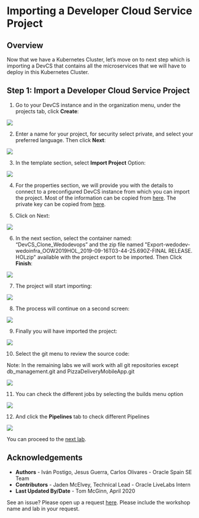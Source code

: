 # Importing a Developer Cloud Service Project

## Overview
Now that we have a Kubernetes Cluster, let’s move on to next step which is importing a DevCS that contains all the microservices that we will have to deploy in this Kubernetes Cluster.

## **Step 1**: Import a Developer Cloud Service Project
1. Go to your DevCS instance and in the organization menu, under the projects tab, click **Create**:

  ![](./images/image101.png " ")

2. Enter a name for your project, for security select private, and select your preferred language. Then click **Next**:

  ![](./images/image102.png " ")

3. In the template section, select **Import Project** Option:

  ![](./images/image103.png " ")

4. For the properties section, we will provide you with the details to connect to a preconfigured DevCS instance from which you can import the project. Most of the information can be copied from [here](https://github.com/oraclespainpresales/GigisPizzaHOL/blob/master/microservices/Credentials/AccessBucket). The private key can be copied from [here](https://github.com/oraclespainpresales/GigisPizzaHOL/blob/master/microservices/Credentials/private.pem).

5. Click on Next:

  ![](./images/image104.png " ")

6. In the next section, select the container named: “DevCS\_Clone\_Wedodevops” and the zip file named "Export-wedodev-wedoinfra\_OOW2019HOL\_2019-09-16T03-44-25.690Z-FINAL RELEASE. HOLzip" available with the project export to be imported. Then Click **Finish**:

  ![](./images/image105.png " ")

7. The project will start importing:

  ![](./images/image106.png " ")

8. The process will continue on a second screen:

  ![](./images/image107.png " ")

9. Finally you will have imported the project:

  ![](./images/image108.png " ")

10. Select the git menu to review the source code:

  Note: In the remaining labs we will work with all git repositories except db\_management.git and PizzaDeliveryMobileApp.git

  ![](./images/image109.png " ")

11. You can check the different jobs by selecting the builds menu option

  ![](./images/image110.png " ")

12. And click the **Pipelines** tab to check different Pipelines

  ![](./images/image111.png " ")

You can proceed to the [next lab](?lab=lab-6-configure-project-match-kubernet).

## Acknowledgements
* **Authors** -  Iván Postigo, Jesus Guerra, Carlos Olivares - Oracle Spain SE Team
* **Contributors** - Jaden McElvey, Technical Lead - Oracle LiveLabs Intern
* **Last Updated By/Date** - Tom McGinn, April 2020

See an issue?  Please open up a request [here](https://github.com/oracle/learning-library/issues). Please include the workshop name and lab in your request.
